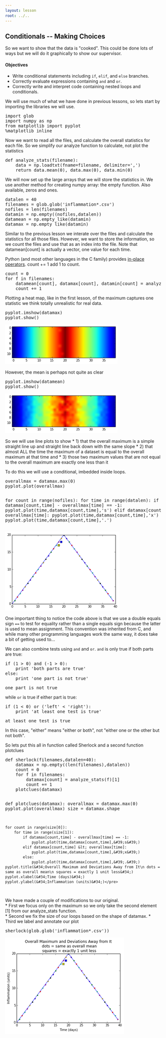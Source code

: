 ```yaml
---
layout: lesson
root: ../..
---
```


## Conditionals -- Making Choices


<div>
<p>So we want to show that the data is &quot;cooked&quot;. This could be done lots of ways but we will do it graphically to show our supervisor.</p>
</div>


<div>
<h4 id="objectives">Objectives</h4>
<ul>
<li>Write conditional statements including <code>if</code>, <code>elif</code>, and <code>else</code> branches.</li>
<li>Correctly evaluate expressions containing <code>and</code> and <code>or</code>.</li>
<li>Correctly write and interpret code containing nested loops and conditionals.</li>
</ul>
</div>


<div>
<p>We will use much of what we have done in previous lessons, so lets start by importing the libraries we will use.</p>
</div>


<div class="in">
<pre>import glob
import numpy as np
from matplotlib import pyplot
%matplotlib inline</pre>
</div>


<div>
<p>Now we want to read all the files, and calculate the overall statistics for each file. So we simplify our analyze function to calculate, not plot the statistics</p>
</div>


<div class="in">
<pre>def analyze_stats(filename):
    data = np.loadtxt(fname=filename, delimiter=&#39;,&#39;)
    return data.mean(0), data.max(0), data.min(0)</pre>
</div>


<div>
<p>We will now set up the large arrays that we will store the statistics in. We use another method for creating numpy array: the empty function. Also available, zeros and ones.</p>
</div>


<div class="in">
<pre>datalen = 40
filenames = glob.glob(&#39;inflammation*.csv&#39;)
nofiles = len(filenames)
datamin = np.empty((nofiles,datalen))
datamean = np.empty_like(datamin)
datamax = np.empty_like(datamin)</pre>
</div>


<div>
<p>Similar to the previous lesson we interate over the files and calculate the statistics for all those files. However, we want to store the information, so we count the files and use that as an index into the file. Note that datamean[count] is actually a vector, one value for each time.</p>
<p>Python (and most other languages in the C family) provides <a href="../../gloss.html#in-place-operator">in-place operators</a>. count += 1 add 1 to count.</p>
</div>


<div class="in">
<pre>count = 0
for f in filenames:
    datamean[count], datamax[count], datamin[count] = analyze_stats(f)
    count += 1</pre>
</div>


<div>
<p>Plotting a heat map, like in the first lesson, of the maximum captures one statistic we think totally unrealistic for real data.</p>
</div>


<div class="in">
<pre>pyplot.imshow(datamax)
pyplot.show()</pre>
</div>

<div class="out">
<pre>
<img src="../../novice/python/04-simple_cond_files/novice/python/04-simple_cond_12_0.png">
</pre>
</div>


<div>
<p>However, the mean is perhaps not quite as clear</p>
</div>


<div class="in">
<pre>pyplot.imshow(datamean)
pyplot.show()</pre>
</div>

<div class="out">
<pre>
<img src="../../novice/python/04-simple_cond_files/novice/python/04-simple_cond_14_0.png">
</pre>
</div>


<div>
<p>So we will use line plots to show * 1) that the overall maximum is a simple straight line up and straight line back down with the same slope * 2) that almost ALL the time the maximum of a dataset is equal to the overall maximum at that time and * 3) those two maximum values that are not equal to the overall maximum are exactly one less than it</p>
<p>To do this we will use a conditional, imbedded inside loops.</p>
</div>


<div class="in">
<pre>overallmax = datamax.max(0)
pyplot.plot(overallmax)

for count in range(nofiles):
    for time in range(datalen):
        if datamax[count,time] - overallmax[time] == -1:
            pyplot.plot(time,datamax[count,time],&#39;s&#39;)
        elif datamax[count,time] &lt; overallmax[time]:
            pyplot.plot(time,datamax[count,time],&#39;x&#39;)
        else:
            pyplot.plot(time,datamax[count,time],&#39;.&#39;)
</pre>
</div>

<div class="out">
<pre>
<img src="../../novice/python/04-simple_cond_files/novice/python/04-simple_cond_16_0.png">
</pre>
</div>


<div>
<p>One important thing to notice the code above is that we use a double equals sign <code>==</code> to test for equality rather than a single equals sign because the latter is used to mean assignment. This convention was inherited from C, and while many other programming languages work the same way, it does take a bit of getting used to...</p>
<p>We can also combine tests using <code>and</code> and <code>or</code>. <code>and</code> is only true if both parts are true:</p>
</div>


<div class="in">
<pre>if (1 &gt; 0) and (-1 &gt; 0):
    print &#39;both parts are true&#39;
else:
    print &#39;one part is not true&#39;</pre>
</div>

<div class="out">
<pre>one part is not true
</pre>
</div>


<div>
<p>while <code>or</code> is true if either part is true:</p>
</div>


<div class="in">
<pre>if (1 &lt; 0) or (&#39;left&#39; &lt; &#39;right&#39;):
    print &#39;at least one test is true&#39;</pre>
</div>

<div class="out">
<pre>at least one test is true
</pre>
</div>


<div>
<p>In this case, &quot;either&quot; means &quot;either or both&quot;, not &quot;either one or the other but not both&quot;.</p>
</div>


<div>
<p>So lets put this all in function called Sherlock and a second function plotclues</p>
</div>


<div class="in">
<pre>def sherlock(filenames,datalen=40):
    datamax = np.empty((len(filenames),datalen))
    count = 0
    for f in filenames:
        datamax[count] = analyze_stats(f)[1]
        count += 1
    plotclues(datamax)

def plotclues(datamax):
    overallmax = datamax.max(0)
    pyplot.plot(overallmax)
    size = datamax.shape

    for count in range(size[0]):
        for time in range(size[1]):
            if datamax[count,time] - overallmax[time] == -1:
                pyplot.plot(time,datamax[count,time],&#39;s&#39;)
            elif datamax[count,time] &lt; overallmax[time]:
                pyplot.plot(time,datamax[count,time],&#39;x&#39;)
            else:
                pyplot.plot(time,datamax[count,time],&#39;.&#39;)
    pyplot.title(&#34;Overall Maximum and Deviations Away from It\n dots = same as overall mean\n squares = exactly 1 unit less&#34;)
    pyplot.xlabel(&#34;Time (days)&#34;)
    pyplot.ylabel(&#34;Inflammation (units)&#34;)</pre>
</div>


<div>
<p>We have made a couple of modifications to our original.<br />* First we focus only on the maximum so we only take the second element [1] from our analyze_stats function.<br />* Second we fix the size of our loops based on the shape of datamax. * Third we label and annotate our plot</p>
</div>


<div class="in">
<pre>sherlock(glob.glob(&#39;inflammation*.csv&#39;))</pre>
</div>

<div class="out">
<pre>
<img src="../../novice/python/04-simple_cond_files/novice/python/04-simple_cond_25_0.png">
</pre>
</div>


<div class="in">
<pre></pre>
</div>


<div class="in">
<pre></pre>
</div>
